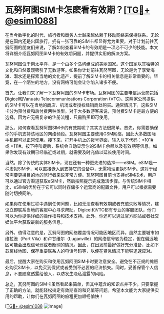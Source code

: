 # 瓦努阿图SIM卡怎麽看有效期？[[TG💪+ @esim1088](https://t.me/s/esim1088)]

在当今数字化的时代，旅行者和商务人士越来越依赖于移动网络来保持联系。无论是在国内还是出国旅行，拥有一张可靠的SIM卡都显得尤为重要。对于计划前往瓦努阿图的朋友们来说，了解如何查看SIM卡的有效期是一项必不可少的技能。本文将详细介绍瓦努阿图SIM卡的有效期问题，并提供实用的解决方案。

瓦努阿图位于南太平洋，是一个由多个岛屿组成的美丽国家。这个国家以其独特的文化和自然景观吸引了无数游客。如果你计划前往瓦努阿图，无论是为了享受海滩、潜水还是探索当地的文化遗产，提前了解SIM卡的相关信息是非常重要的。毕竟，在一个陌生的地方，没有网络可能会让你陷入诸多不便。

首先，让我们来了解一下瓦努阿图的SIM卡市场。瓦努阿图的主要电信运营商包括Digicel和Vanuatu Telecommunications Corporation (VTC)。这两家公司提供的SIM卡可以在当地的商店、机场或者授权经销商处购买。通常情况下，这些SIM卡分为预付费和后付费两种类型。对于大多数游客来说，预付费SIM卡是最方便的选择，因为它无需复杂的注册流程，只需购买即可使用。

那么，如何查看瓦努阿图SIM卡的有效期呢？其实方法很简单。首先，你需要确保你的手机支持该地区的网络频段。瓦努阿图主要使用GSM网络，因此大多数国际手机都可以正常使用。接下来，打开手机上的拨号界面，输入以下代码：*101# 或 *111#。按下呼叫键后，系统会自动显示你的SIM卡余额以及有效期等信息。如果你发现有效期已经临近或过期，就需要及时充值以延长使用时间。

当然，除了传统的实体SIM卡，现在还有一种更先进的选择——eSIM。eSIM是一种虚拟SIM卡，可以直接嵌入到支持它的设备中，无需物理更换SIM卡。这对于经常需要更换目的地的旅行者来说非常方便。瓦努阿图目前也支持eSIM技术，用户可以通过官方渠道获取eSIM卡，然后按照提示完成激活步骤。与传统SIM卡相比，eSIM的优势在于它可以同时存储多个运营商的配置文件，用户可以根据需要随时切换网络。

如果你在使用过程中遇到任何问题，比如无法查看有效期或者充值失败等情况，建议立即联系当地的客服中心寻求帮助。Digicel和VTC都有专业的客服团队，他们可以为你提供详细的操作指导和技术支持。此外，你还可以通过官方网站或者社交媒体平台获取最新的服务信息。

另外，值得注意的是，瓦努阿图的网络覆盖情况可能因地区而异。虽然主要城市如维拉港（Port Vila）和卢甘维尔（Luganville）的网络信号较为稳定，但在偏远地区可能会出现信号弱或者断网的情况。因此，在出发前最好做好充分准备，比如下载离线地图、保存重要联系人的电话号码等，以便在紧急情况下能够迅速应对。

最后，提醒大家在购买和使用瓦努阿图SIM卡时要注意安全。避免在不正规的摊贩处购买SIM卡，以免买到假货或者受到不必要的经济损失。同时，妥善保管个人信息，不要随意透露给他人，以防发生隐私泄露的风险。

总之，瓦努阿图的SIM卡虽然看起来简单，但其中蕴含的知识点并不少。只要掌握了正确的方法，就能轻松搞定有效期查询和充值等问题。希望本文能为大家提供实用的帮助，让你们在瓦努阿图的旅程更加顺畅愉快！

[[TG💪+ @esim1088](https://t.me/s/esim1088) ![Image](https://i.postimg.cc/4NQfJmqS/Snipaste-2025-05-13-00-14-12.png)]
